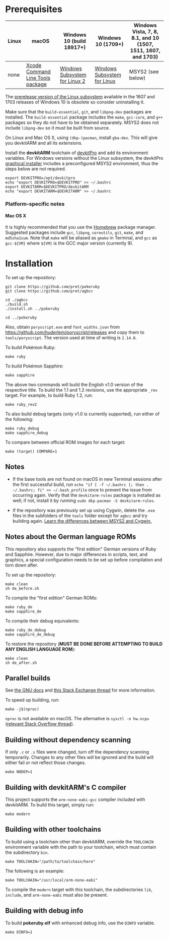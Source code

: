 # Prerequisites

| Linux | macOS | Windows 10 (build 18917+) | Windows 10 (1709+) | Windows Vista, 7, 8, 8.1, and 10 (1507, 1511, 1607, and 1703)
| ----- | ----- | ------------------------- | ------------------ | ---------------------------------------------------------
| none | [Xcode Command Line Tools package][xcode] | [Windows Subsystem for Linux 2][wsl2] | [Windows Subsystem for Linux][wsl] | MSYS2 (see below)

[xcode]: https://developer.apple.com/library/archive/technotes/tn2339/_index.html#//apple_ref/doc/uid/DTS40014588-CH1-DOWNLOADING_COMMAND_LINE_TOOLS_IS_NOT_AVAILABLE_IN_XCODE_FOR_MACOS_10_9__HOW_CAN_I_INSTALL_THEM_ON_MY_MACHINE_
[wsl2]: https://docs.microsoft.com/windows/wsl/wsl2-install
[wsl]: https://docs.microsoft.com/windows/wsl/install-win10

The [prerelease version of the Linux subsystem](https://docs.microsoft.com/windows/wsl/install-legacy) available in the 1607 and 1703 releases of Windows 10 is obsolete so consider uninstalling it.

Make sure that the `build-essential`, `git`, and `libpng-dev` packages are installed. The `build-essential` package includes the `make`, `gcc-core`, and `g++` packages so they do not have to be obtained separately. MSYS2 does not include `libpng-dev` so it must be built from source.

On Linux and Mac OS X, using `(dkp-)pacman`, install `gba-dev`. This will give you devkitARM and all its extensions.

Install the **devkitARM** toolchain of [devkitPro](https://devkitpro.org/wiki/Getting_Started) and add its environment variables. For Windows versions without the Linux subsystem, the devkitPro [graphical installer](https://github.com/devkitPro/installer/releases) includes a preconfigured MSYS2 environment, thus the steps below are not required.

	export DEVKITPRO=/opt/devkitpro
	echo "export DEVKITPRO=$DEVKITPRO" >> ~/.bashrc
	export DEVKITARM=$DEVKITPRO/devkitARM
	echo "export DEVKITARM=$DEVKITARM" >> ~/.bashrc

### Platform-specific notes
#### Mac OS X
It is highly recommended that you use the [Homebrew](https://brew.sh) package manager. Suggested packages include `gcc`, `libpng`, `coreutils`, `git`, `make`, and `md5sha1sum`. Note that `make` will be aliased as `gmake` in Terminal, and `gcc` as `gcc-${VM}` where `${VM}` is the GCC major version (currently 9).

# Installation

To set up the repository:

	git clone https://github.com/pret/pokeruby
	git clone https://github.com/pret/agbcc

	cd ./agbcc
	./build.sh
	./install.sh ../pokeruby

	cd ../pokeruby

Also, obtain `poryscript.exe` and `font_widths.json` from https://github.com/huderlem/poryscript/releases and copy them to `tools/poryscript`. The version used at time of writing is `2.14.0`.

To build Pokémon Ruby:

	make ruby

To build Pokémon Sapphire:

    make sapphire

The above two commands will build the English v1.0 version of the respective title. To build the 1.1 and 1.2 revisions, use the appropriate `_rev` target. For example, to build Ruby 1.2, run:

    make ruby_rev2

To also build debug targets (only v1.0 is currently supported), run either of the following:

    make ruby_debug
    make sapphire_debug

To compare between official ROM images for each target:

    make (target) COMPARE=1

## Notes

* If the base tools are not found on macOS in new Terminal sessions after the first successful build, run `echo "if [ -f ~/.bashrc ]; then . ~/.bashrc; fi" >> ~/.bash_profile` once to prevent the issue from occurring again. Verify that the `devkitarm-rules` package is installed as well; if not, install it by running `sudo dkp-pacman -S devkitarm-rules`.

* If the repository was previously set up using Cygwin, delete the `.exe` files in the subfolders of the `tools` folder except for `agbcc` and try building again. [Learn the differences between MSYS2 and Cygwin.](https://github.com/msys2/msys2/wiki/How-does-MSYS2-differ-from-Cygwin)

## Notes about the German language ROMs
This repository also supports the "first edition" German versions of Ruby and Sapphire. However, due to major differences in scripts, text, and graphics, a special configuration needs to be set up before compilation and torn down after.

To set up the repository:

    make clean
    sh de_before.sh

To compile the "first edition" German ROMs:

    make ruby_de
    make sapphire_de

To compile their debug equivalents:

    make ruby_de_debug
    make sapphire_de_debug

To restore the repository (**MUST BE DONE BEFORE ATTEMPTING TO BUILD ANY ENGLISH LANGUAGE ROM**):

    make clean
    sh de_after.sh

## Parallel builds

See [the GNU docs](https://www.gnu.org/software/make/manual/html_node/Parallel.html) and [this Stack Exchange thread](https://unix.stackexchange.com/questions/208568) for more information.

To speed up building, run:

	make -j$(nproc)

`nproc` is not available on macOS. The alternative is `sysctl -n hw.ncpu` ([relevant Stack Overflow thread](https://stackoverflow.com/questions/1715580)).

## Building without dependency scanning

If only `.c` or `.s` files were changed, turn off the dependency scanning temporarily. Changes to any other files will be ignored and the build will either fail or not reflect those changes.

	make NODEP=1

## Building with devkitARM's C compiler

This project supports the `arm-none-eabi-gcc` compiler included with devkitARM. To build this target, simply run:

	make modern

## Building with other toolchains

To build using a toolchain other than devkitARM, override the `TOOLCHAIN` environment variable with the path to your toolchain, which must contain the subdirectory `bin`.

	make TOOLCHAIN="/path/to/toolchain/here"

The following is an example:

	make TOOLCHAIN="/usr/local/arm-none-eabi"

To compile the `modern` target with this toolchain, the subdirectories `lib`, `include`, and `arm-none-eabi` must also be present.

## Building with debug info

To build **pokeruby.elf** with enhanced debug info, use the `DINFO` variable.

	make DINFO=1
